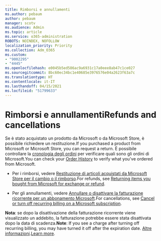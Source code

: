 ```yaml
---
title: Rimborsi e annullamenti
ms.author: pebaum
author: pebaum
manager: scotv
ms.audience: Admin
ms.topic: article
ms.service: o365-administration
ROBOTS: NOINDEX, NOFOLLOW
localization_priority: Priority
ms.collection: Adm_O365
ms.custom:
- "9002295"
- "4445"
ms.openlocfilehash: e0045b5ed586ac9a6931c17a0eee8ab47c1ce027
ms.sourcegitcommit: 8bc60ec34bc1e40685e3976576e04a2623f63a7c
ms.translationtype: HT
ms.contentlocale: it-IT
ms.lasthandoff: 04/15/2021
ms.locfileid: "51799633"
---
```

# <a name="refunds-and-cancellations"></a><span data-ttu-id="39932-102">Rimborsi e annullamenti</span><span class="sxs-lookup"><span data-stu-id="39932-102">Refunds and cancellations</span></span>

<span data-ttu-id="39932-103">Se è stato acquistato un prodotto da Microsoft o da Microsoft Store, è possibile richiedere un restituzione.</span><span class="sxs-lookup"><span data-stu-id="39932-103">If you purchased a product from Microsoft or Microsoft Store, you can request a return.</span></span> <span data-ttu-id="39932-104">È possibile controllare la [cronologia degli ordini](https://account.microsoft.com/billing/orders/) per verificare quali sono gli ordini di Microsoft.</span><span class="sxs-lookup"><span data-stu-id="39932-104">You can check your [Order History](https://account.microsoft.com/billing/orders/) to verify what you've ordered from Microsoft.</span></span> 

- <span data-ttu-id="39932-105">Per i rimborsi, vedere [Restituzione di articoli acquistati da Microsoft Store per il cambio o il rimborso](https://support.microsoft.com/help/10558).</span><span class="sxs-lookup"><span data-stu-id="39932-105">For refunds, see [Returning items you bought from Microsoft for exchange or refund](https://support.microsoft.com/help/10558).</span></span>

- <span data-ttu-id="39932-106">Per gli annullamenti, vedere [Annullare o disattivare la fatturazione ricorrente per un abbonamento Microsoft](https://support.microsoft.com/help/4027815).</span><span class="sxs-lookup"><span data-stu-id="39932-106">For cancellations, see [Cancel or turn off recurring billing on a Microsoft subscription](https://support.microsoft.com/help/4027815).</span></span>

<span data-ttu-id="39932-107">**Nota**: se dopo la disattivazione della fatturazione ricorrente viene visualizzato un addebito, la fatturazione potrebbe essere stata disattivata dopo la data di scadenza.</span><span class="sxs-lookup"><span data-stu-id="39932-107">**Note**: If you see a charge after turning off recurring billing, you may have turned it off after the expiration date.</span></span> <span data-ttu-id="39932-108">[Altre informazioni](https://support.microsoft.com/help/10640).</span><span class="sxs-lookup"><span data-stu-id="39932-108">[Learn more](https://support.microsoft.com/help/10640).</span></span> 